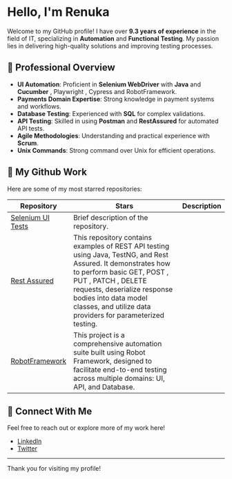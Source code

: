 # Hello, I'm Renuka

Welcome to my GitHub profile! I have over **9.3 years of experience** in the field of IT, specializing in **Automation** and **Functional Testing**. My passion lies in delivering high-quality solutions and improving testing processes. 

## 🔹 Professional Overview

- **UI Automation**: Proficient in **Selenium WebDriver** with **Java** and **Cucumber** , Playwright , Cypress and RobotFramework.
- **Payments Domain Expertise**: Strong knowledge in payment systems and workflows.
- **Database Testing**: Experienced with **SQL** for complex validations.
- **API Testing**: Skilled in using **Postman** and **RestAssured** for automated API tests.
- **Agile Methodologies**: Understanding and practical experience with **Scrum**.
- **Unix Commands**: Strong command over Unix for efficient operations.

## 🌟 My Github Work

Here are some of my most starred repositories:

| Repository | Stars | Description |
|------------|-------|-------------|
| [Selenium UI Tests](https://github.com/renuka2593/selenium-ui-tests)  | Brief description of the repository. |
| [Rest Assured](https://github.com/renuka2593/rest-assured-examples)   | This repository contains examples of REST API testing using Java, TestNG, and Rest Assured. It demonstrates how to perform basic GET, POST , PUT , PATCH , DELETE requests, deserialize response bodies into data model classes, and utilize data providers for parameterized testing. |
| [RobotFramework](https://github.com/renuka2593/robot-framework-complete) | This project is a comprehensive automation suite built using Robot Framework, designed to facilitate end-to-end testing across multiple domains: UI, API, and Database. |

## 🔗 Connect With Me

Feel free to reach out or explore more of my work here!

- [LinkedIn](https://www.linkedin.com/in/your-profile)
- [Twitter](https://twitter.com/your-profile)

---

Thank you for visiting my profile!
